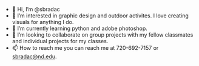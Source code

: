 - 👋 Hi, I’m @sbradac
- 👀 I’m interested in graphic design and outdoor activites. I love creating visuals for anything I do.
- 🌱 I’m currently learning python and adobe photoshop.
- 💞️ I’m looking to collaborate on group projects with my fellow classmates and individual projects for my classes.
- 📫 How to reach me you can reach me at 720-692-7157 or sbradac@nd.edu.

<!---
sbradac/sbradac is a ✨ special ✨ repository because its `README.md` (this file) appears on your GitHub profile.
You can click the Preview link to take a look at your changes.
--->
